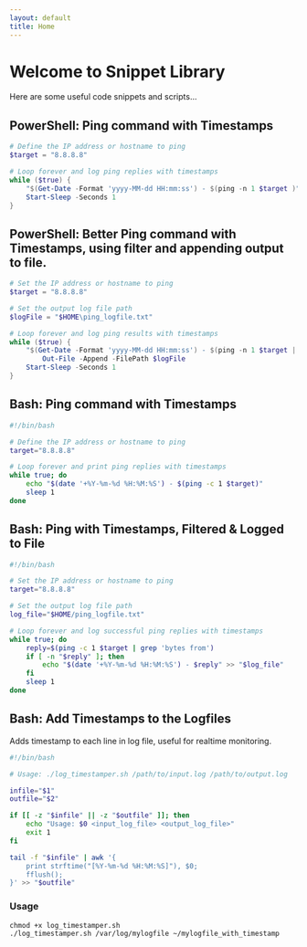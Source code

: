 ```yaml
---
layout: default
title: Home
---
```


# Welcome to Snippet Library

Here are some useful code snippets and scripts...

##  PowerShell:  Ping command  with Timestamps

``` powershell
# Define the IP address or hostname to ping
$target = "8.8.8.8"

# Loop forever and log ping replies with timestamps
while ($true) {
    "$(Get-Date -Format 'yyyy-MM-dd HH:mm:ss') - $(ping -n 1 $target )" 
    Start-Sleep -Seconds 1
}
```

##  PowerShell: Better Ping command with Timestamps, using filter and appending output to file.

``` powershell
# Set the IP address or hostname to ping
$target = "8.8.8.8"

# Set the output log file path
$logFile = "$HOME\ping_logfile.txt"

# Loop forever and log ping results with timestamps
while ($true) {
    "$(Get-Date -Format 'yyyy-MM-dd HH:mm:ss') - $(ping -n 1 $target | Select-String 'Reply from')" |
        Out-File -Append -FilePath $logFile
    Start-Sleep -Seconds 1
}
```

## Bash: Ping command  with Timestamps
```bash
#!/bin/bash

# Define the IP address or hostname to ping
target="8.8.8.8"

# Loop forever and print ping replies with timestamps
while true; do
    echo "$(date '+%Y-%m-%d %H:%M:%S') - $(ping -c 1 $target)"
    sleep 1
done
```

## Bash: Ping with Timestamps, Filtered & Logged to File
```bash
#!/bin/bash

# Set the IP address or hostname to ping
target="8.8.8.8"

# Set the output log file path
log_file="$HOME/ping_logfile.txt"

# Loop forever and log successful ping replies with timestamps
while true; do
    reply=$(ping -c 1 $target | grep 'bytes from')
    if [ -n "$reply" ]; then
        echo "$(date '+%Y-%m-%d %H:%M:%S') - $reply" >> "$log_file"
    fi
    sleep 1
done
```


## Bash: Add Timestamps to the Logfiles 
Adds timestamp to each line in log file, useful for realtime monitoring.

```bash
#!/bin/bash

# Usage: ./log_timestamper.sh /path/to/input.log /path/to/output.log

infile="$1"
outfile="$2"

if [[ -z "$infile" || -z "$outfile" ]]; then
    echo "Usage: $0 <input_log_file> <output_log_file>"
    exit 1
fi

tail -f "$infile" | awk '{ 
    print strftime("[%Y-%m-%d %H:%M:%S]"), $0; 
    fflush(); 
}' >> "$outfile"
```

### Usage
```
chmod +x log_timestamper.sh
./log_timestamper.sh /var/log/mylogfile ~/mylogfile_with_timestamp
```
